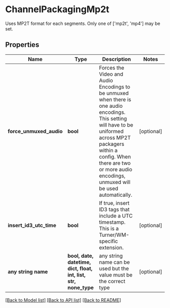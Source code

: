 # ChannelPackagingMp2t

Uses MP2T format for each segments. Only one of ['mp2t', 'mp4'] may be set.

## Properties
Name | Type | Description | Notes
------------ | ------------- | ------------- | -------------
**force_unmuxed_audio** | **bool** | Forces the Video and Audio Encodings to be unmuxed when there is one audio encodings. This setting will have to be uniformed across MP2T packagers within a config. When there are two or more audio encodings, unmuxed will be used automatically. | [optional] 
**insert_id3_utc_time** | **bool** | If true, insert ID3 tags that include a UTC timestamp. This is a Turner/WM-specific extension. | [optional] 
**any string name** | **bool, date, datetime, dict, float, int, list, str, none_type** | any string name can be used but the value must be the correct type | [optional]

[[Back to Model list]](../README.md#documentation-for-models) [[Back to API list]](../README.md#documentation-for-api-endpoints) [[Back to README]](../README.md)


